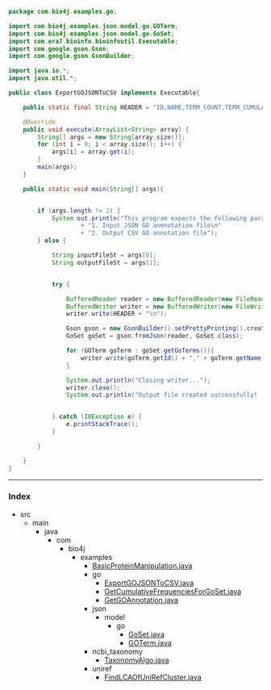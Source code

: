 
```java
package com.bio4j.examples.go;

import com.bio4j.examples.json.model.go.GOTerm;
import com.bio4j.examples.json.model.go.GoSet;
import com.era7.bioinfo.bioinfoutil.Executable;
import com.google.gson.Gson;
import com.google.gson.GsonBuilder;

import java.io.*;
import java.util.*;

public class ExportGOJSONToCSV implements Executable{

	public static final String HEADER = "ID,NAME,TERM_COUNT,TERM_CUMULATIVE_COUNT";

	@Override
	public void execute(ArrayList<String> array) {
		String[] args = new String[array.size()];
		for (int i = 0; i < array.size(); i++) {
			args[i] = array.get(i);
		}
		main(args);
	}

	public static void main(String[] args){


		if (args.length != 2) {
			System.out.println("This program expects the following parameters:\n"
					+ "1. Input JSON GO anmnotation file\n"
					+ "2. Output CSV GO annotation file");
		} else {

			String inputFileSt = args[0];
			String outputFileSt = args[1];


			try {

				BufferedReader reader = new BufferedReader(new FileReader(new File(inputFileSt)));
				BufferedWriter writer = new BufferedWriter(new FileWriter(new File(outputFileSt)));
				writer.write(HEADER + "\n");

				Gson gson = new GsonBuilder().setPrettyPrinting().create();
				GoSet goSet = gson.fromJson(reader, GoSet.class);

				for (GOTerm goTerm : goSet.getGoTerms()){
					writer.write(goTerm.getId() + "," + goTerm.getName() + "," + goTerm.getTermCount() + "," + goTerm.getCumulativeCount() + "\n");
				}

				System.out.println("Closing writer...");
				writer.close();
				System.out.println("Output file created successfully! :)");


			} catch (IOException e) {
				e.printStackTrace();
			}

		}

	}
}

```


------

### Index

+ src
  + main
    + java
      + com
        + bio4j
          + examples
            + [BasicProteinManipulation.java][main\java\com\bio4j\examples\BasicProteinManipulation.java]
            + go
              + [ExportGOJSONToCSV.java][main\java\com\bio4j\examples\go\ExportGOJSONToCSV.java]
              + [GetCumulativeFrequenciesForGoSet.java][main\java\com\bio4j\examples\go\GetCumulativeFrequenciesForGoSet.java]
              + [GetGOAnnotation.java][main\java\com\bio4j\examples\go\GetGOAnnotation.java]
            + json
              + model
                + go
                  + [GoSet.java][main\java\com\bio4j\examples\json\model\go\GoSet.java]
                  + [GOTerm.java][main\java\com\bio4j\examples\json\model\go\GOTerm.java]
            + ncbi_taxonomy
              + [TaxonomyAlgo.java][main\java\com\bio4j\examples\ncbi_taxonomy\TaxonomyAlgo.java]
            + uniref
              + [FindLCAOfUniRefCluster.java][main\java\com\bio4j\examples\uniref\FindLCAOfUniRefCluster.java]

[main\java\com\bio4j\examples\BasicProteinManipulation.java]: ..\BasicProteinManipulation.java.md
[main\java\com\bio4j\examples\go\ExportGOJSONToCSV.java]: ExportGOJSONToCSV.java.md
[main\java\com\bio4j\examples\go\GetCumulativeFrequenciesForGoSet.java]: GetCumulativeFrequenciesForGoSet.java.md
[main\java\com\bio4j\examples\go\GetGOAnnotation.java]: GetGOAnnotation.java.md
[main\java\com\bio4j\examples\json\model\go\GoSet.java]: ..\json\model\go\GoSet.java.md
[main\java\com\bio4j\examples\json\model\go\GOTerm.java]: ..\json\model\go\GOTerm.java.md
[main\java\com\bio4j\examples\ncbi_taxonomy\TaxonomyAlgo.java]: ..\ncbi_taxonomy\TaxonomyAlgo.java.md
[main\java\com\bio4j\examples\uniref\FindLCAOfUniRefCluster.java]: ..\uniref\FindLCAOfUniRefCluster.java.md